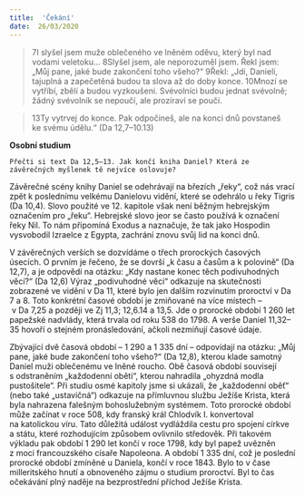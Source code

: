 ```yaml
---
title:  'Čekání'
date:  26/03/2020
---
```


> <p></p>
> 7I slyšel jsem muže oblečeného ve lněném oděvu, který byl nad vodami veletoku... 8Slyšel jsem, ale neporozuměl jsem. Řekl jsem: „Můj pane, jaké bude zakončení toho všeho?“ 9Řekl: „Jdi, Da­nieli, tajuplná a zapečetěná budou ta slova až do doby konce. 10Mnozí se vytříbí, zbělí a budou vyzkoušeni. Svévolníci budou jednat svévolně; žádný svévolník se nepoučí, ale prozíraví se poučí.

> <p></p>
> 13Ty vytrvej do konce. Pak odpočineš, ale na konci dnů povstaneš ke svému údělu.“ (Da 12,7–10.13)

**Osobní studium**

`Přečti si text Da 12,5–13. Jak končí kniha Daniel? Která ze závěrečných myšlenek tě nejvíce oslovuje?`

Závěrečné scény knihy Daniel se odehrávají na březích „řeky“, což nás vrací zpět k poslednímu velkému Danielovu vidění, které se odehrálo u řeky Tigris (Da 10,4). Slovo použité ve 12. kapitole však není běžným hebrejským označením pro „řeku“. Hebrejské slovo jeor se často používá k označení řeky Nil. To nám připomíná Exodus a naznačuje, že tak jako Hospodin vysvobodil Izraelce z Egypta, zachrání znovu svůj lid na konci dnů.

V závěrečných verších se dozvídáme o třech prorockých časových úsecích. O prvním je řečeno, že se dovrší „k času a časům a k polovině“ (Da 12,7), a je odpovědí na otázku: „Kdy nastane konec těch podivuhodných věcí?“ (Da 12,6) Výraz „podivuhodné věci“ odkazuje na skutečnosti zobrazené ve vidění v Da 11, které bylo jen dalším rozvinutím proroctví v Da 7 a 8. Toto konkrétní časové období je zmiňované na více místech – v Da 7,25 a později ve Zj 11,3; 12,6.14 a 13,5. Jde o prorocké období 1 260 let papežské nadvlády, která trvala od roku 538 do 1798. A verše Daniel 11,32–35 hovoří o stejném pronásledování, ačkoli nezmiňují časové údaje.

Zbývající dvě časová období – 1 290 a 1 335 dní – odpovídají na otázku: „Můj pane, jaké bude zakončení toho všeho?“ (Da 12,8), kterou klade samotný Daniel muži oblečenému ve lněné roucho. Obě časová období souvisejí s odstraněním „každodenní oběti“, kterou nahradila „ohyzdná modla pustošitele“. Při studiu osmé kapitoly jsme si ukázali, že „kaž­dodenní oběť“ (nebo také „ustavičná“) odkazuje na přímluvnou službu Ježíše Krista, která byla nahrazena falešným bohoslužebným systémem. Toto prorocké období může začínat v roce 508, kdy franský král Chlodvík I. konvertoval na katolickou víru. Tato důležitá událost vydláždila cestu pro spojení církve a státu, které rozhodujícím způsobem ovlivnilo středověk. Při takovém výkladu pak období 1 290 let končí v roce 1798, kdy byl papež uvězněn z moci francouzského císaře Napoleona. A období 1 335 dní, což je poslední prorocké období zmíněné u Daniela, končí v roce 1843. Bylo to v čase milleritského hnutí a obnoveného zájmu o studium proroctví. Byl to čas očekávání plný naděje na bezprostřední příchod Ježíše Krista.